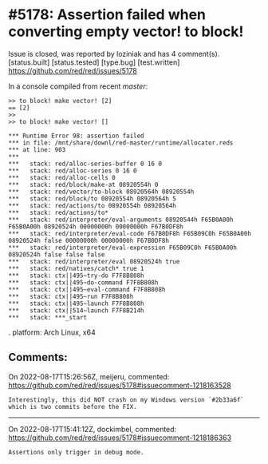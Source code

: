 
#5178: Assertion failed when converting empty vector! to block!
================================================================================
Issue is closed, was reported by loziniak and has 4 comment(s).
[status.built] [status.tested] [type.bug] [test.written]
<https://github.com/red/red/issues/5178>

In a console compiled from recent *master*:
```
>> to block! make vector! [2]
== [2]
>> 
>> to block! make vector! []

*** Runtime Error 98: assertion failed
*** in file: /mnt/share/downl/red-master/runtime/allocator.reds
*** at line: 903
***
***   stack: red/alloc-series-buffer 0 16 0
***   stack: red/alloc-series 0 16 0
***   stack: red/alloc-cells 0
***   stack: red/block/make-at 08920554h 0
***   stack: red/vector/to-block 08920564h 08920554h
***   stack: red/block/to 08920554h 08920564h 5
***   stack: red/actions/to 08920554h 08920564h
***   stack: red/actions/to*
***   stack: red/interpreter/eval-arguments 08920544h F65B0A00h F65B0A00h 08920524h 00000000h 00000000h F67B0DF8h
***   stack: red/interpreter/eval-code F67B0DF8h F65B09C0h F65B0A00h 08920524h false 00000000h 00000000h F67B0DF8h
***   stack: red/interpreter/eval-expression F65B09C0h F65B0A00h 08920524h false false false
***   stack: red/interpreter/eval 08920524h true
***   stack: red/natives/catch* true 1
***   stack: ctx||495~try-do F7F8B808h
***   stack: ctx||495~do-command F7F8B808h
***   stack: ctx||495~eval-command F7F8B808h
***   stack: ctx||495~run F7F8B808h
***   stack: ctx||495~launch F7F8B808h
***   stack: ctx||514~launch F7F8B214h
***   stack: ***_start
```
.
platform:
Arch Linux, x64


Comments:
--------------------------------------------------------------------------------

On 2022-08-17T15:26:56Z, meijeru, commented:
<https://github.com/red/red/issues/5178#issuecomment-1218163528>

    Interestingly, this did NOT crash on my Windows version `#2b33a6f` which is two commits before the FIX.

--------------------------------------------------------------------------------

On 2022-08-17T15:41:12Z, dockimbel, commented:
<https://github.com/red/red/issues/5178#issuecomment-1218186363>

    Assertions only trigger in debug mode.

